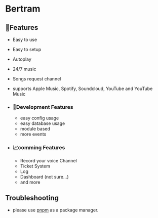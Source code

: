 # Bertram

## 👀Features
- Easy to use
- Easy to setup
- Autoplay
- 24/7 music
- Songs request channel
- supports Apple Music, Spotify, Soundcloud, YouTube and YouTube Music

- ### 👾Development Features
  - easy config usage
  - easy database usage
  - module based
  - more events

- ### 📈comming Features
  - Record your voice Channel
  - Ticket System
  - Log
  - Dashboard (not sure...)
  - and more

## Troubleshooting
- please use [pnpm](https://pnpm.io) as a package manager.
